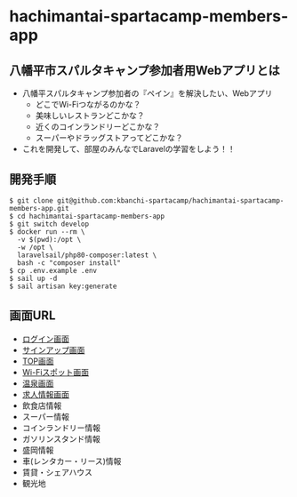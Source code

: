 # hachimantai-spartacamp-members-app

## 八幡平市スパルタキャンプ参加者用Webアプリとは
* 八幡平スパルタキャンプ参加者の『ペイン』を解決したい、Webアプリ
  * どこでWi-Fiつながるのかな？
  * 美味しいレストランどこかな？
  * 近くのコインランドリーどこかな？
  * スーパーやドラッグストアってどこかな？
* これを開発して、部屋のみんなでLaravelの学習をしよう！！

## 開発手順

```
$ git clone git@github.com:kbanchi-spartacamp/hachimantai-spartacamp-members-app.git
$ cd hachimantai-spartacamp-members-app
$ git switch develop
$ docker run --rm \
  -v $(pwd):/opt \
  -w /opt \
  laravelsail/php80-composer:latest \
  bash -c "composer install"
$ cp .env.example .env
$ sail up -d
$ sail artisan key:generate
```

## 画面URL

* [ログイン画面](http://localhost/login)
* [サインアップ画面](http://localhost/sign-up)
* [TOP画面](http://localhost/top)
* [Wi-Fiスポット画面](http://localhost/wifi-spots)
* [温泉画面](http://localhost/hot-spring)
* [求人情報画面](http://localhost/controller/recruit)
* 飲食店情報
* スーパー情報
* コインランドリー情報
* ガソリンスタンド情報
* 盛岡情報
* 車(レンタカー・リース)情報
* 賃貸・シェアハウス
* 観光地
